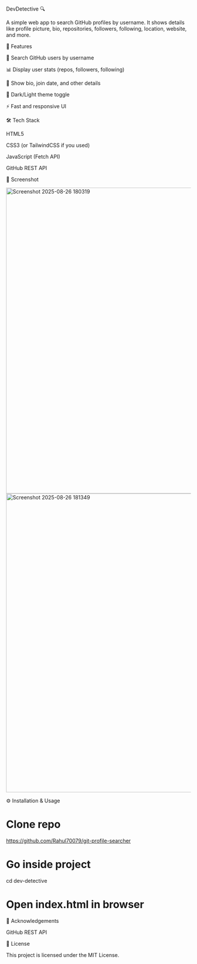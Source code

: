 
DevDetective 🔍

A simple web app to search GitHub profiles by username.
It shows details like profile picture, bio, repositories, followers, following, location, website, and more.

🚀 Features

🔎 Search GitHub users by username

📊 Display user stats (repos, followers, following)

📝 Show bio, join date, and other details

🌙 Dark/Light theme toggle

⚡ Fast and responsive UI

🛠️ Tech Stack

HTML5

CSS3 (or TailwindCSS if you used)

JavaScript (Fetch API)

GitHub REST API

📸 Screenshot

<img width="1257" height="832" alt="Screenshot 2025-08-26 180319" src="https://github.com/user-attachments/assets/cccfaee9-481d-4788-80d6-53430c28e6b2" />
<img width="1187" height="813" alt="Screenshot 2025-08-26 181349" src="https://github.com/user-attachments/assets/4ff3b494-6ba3-4a6a-a85b-c6d8458c5a85" />

⚙️ Installation & Usage

# Clone repo

https://github.com/Rahul70079/git-profile-searcher

# Go inside project
cd dev-detective

# Open index.html in browser

🙌 Acknowledgements

GitHub REST API

📜 License

This project is licensed under the MIT License.


